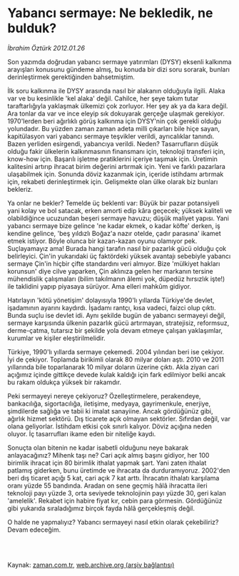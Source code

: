 # Yabancı sermaye: Ne bekledik, ne bulduk?

*İbrahim Öztürk 2012.01.26*

<td class="columnist-detail">
<p>Son yazımda doğrudan yabancı sermaye yatırımları (DYSY) eksenli kalkınma arayışları konusunu gündeme almış, bu konuda bir dizi soru sorarak, bunları derinleştirmek gerektiğinden bahsetmiştim.</p>
<p>
<div id="haberMetinDiv">
<p>İlk soru kalkınma ile DYSY arasında nasıl bir alakanın olduğuyla ilgili. Alaka var ve bu kesinlikle 'kel alaka' değil. Cahilce, her şeye takım tutar taraftarlığıyla yaklaşmak ülkemizi çok zorluyor. Her şey ak ya da kara değil. Ara tonlar da var ve ince eleyip sık dokuyarak gerçeğe ulaşmak gerekiyor. 1970'lerden beri ağırlıklı görüş kalkınma için DYSY'nin çok gerekli olduğu yolundadır. Bu yüzden zaman zaman adeta milli çıkarları bile hiçe sayan, kapitülasyon vari yabancı sermaye teşvikler verildi, ayrıcalıklar tanındı. Bazen yerliden esirgendi, yabancıya verildi. Neden? Tasarrufların düşük olduğu fakir ülkelerin kalkınmasının finansmanı için, teknoloji transferi için, know-how için. Başarılı işletme pratiklerini içeriye taşımak için. Üretimin kalitesini artırıp ihracat birim değerini artırmak için. Yeni ve farklı pazarlara ulaşabilmek için. Sonunda döviz kazanmak için, içeride istihdamı artırmak için, rekabeti derinleştirmek için. Gelişmekte olan ülke olarak biz bunları bekleriz.
<p>Ya onlar ne bekler? Temelde üç beklenti var: Büyük bir pazar potansiyeli yani kolay ve bol satacak, erken amorti edip kâra geçecek; yüksek kaliteli ve olabildiğince ucuzundan beşeri sermaye havuzu; düşük maliyet yapısı. Yani yabancı sermaye bize gelince 'ne kadar ekmek, o kadar köfte' derken, iş kendine gelince, 'beş yıldızlı Boğaz'a nazır otelde, çadır parasına' ikamet etmek istiyor. Böyle olunca bir kazan-kazan oyunu olamıyor pek. Suçlayamayız ama! Burada hangi tarafın nasıl bir pazarlık gücü olduğu çok belirleyici. Çin'in yukarıdaki üç faktördeki yüksek avantajı sebebiyle yabancı sermaye Çin'in hiçbir çifte standardını veri almıyor. Bize 'mülkiyet hakları korunsun' diye cilve yaparken, Çin aklınıza gelen her markanın tersine mühendislik çalışmaları (bilim takılmanın âlemi yok, düpedüz hırsızlık işte!) ile taklidini yapıp piyasaya sürüyor. Ama elleri mahkûm gidiyor.
<p>Hatırlayın 'kötü yönetişim' dolayısıyla 1990'lı yıllarda Türkiye'de devlet, işadamının ayarını kaydırdı. İşadamı rantçı, kısa vadeci, faizci olup çıktı. Bunda suçlu ise devlet idi. Aynı şekilde bugün de yabancı sermayeyi değil, sermaye karşısında ülkenin pazarlık gücü artırmayan, stratejisiz, reformsuz, derme-çatma, tutarsız bir şekilde yola devam etmeye çalışan yaklaşımlar, kurumlar ve kişiler eleştirilmelidir.
<p>Türkiye, 1990'lı yıllarda sermaye çekemedi. 2004 yılından beri ise çekiyor. İyi de çekiyor. Toplamda birikimli olarak 80 milyar doları aştı. 2010 ve 2011 yıllarında bile toparlanarak 10 milyar doların üzerine çıktı. Akla ziyan cari açığımız içinde gittikçe devede kulak kaldığı için fark edilmiyor belki ancak bu rakam oldukça yüksek bir rakamdır.
<p>Peki sermayeyi nereye çekiyoruz? Özelleştirmelere, perakendeye, bankacılığa, sigortacılığa, iletişime, medyaya, gayrimenkule, enerjiye, şimdilerde sağlığa ve tabii ki imalat sanayiine. Ancak gördüğünüz gibi, ağırlık hizmet sektörü. Dış ticarete açık olmayan sektörler. Sıfırdan değil, var olana geliyorlar. İstihdam etkisi çok sınırlı kalıyor. Döviz açığına neden oluyor. İç tasarrufları ikame eden bir niteliğe kaydı.
<p>Sonuçta olan bitenin ne kadar isabetli olduğunu neye bakarak anlayacağınız? Mihenk taşı ne? Cari açık almış başını gidiyor, her 100 birimlik ihracat için 80 birimlik ithalat yapmak şart. Yani zaten ithalat patlamış giderken, bunu üretimde ve ihracata da durduramıyoruz. 2002'den beri dış ticaret açığı 5 kat, cari açık 7 kat arttı. İhracatın ithalatı karşılama oranı yüzde 55 bandında. Aradan on sene geçmiş hâlâ ihracatta ileri teknoloji payı yüzde 3, orta seviyede teknolojinin payı yüzde 30, geri kalan 'amelelik'. Rekabet için habire fiyat kır, cebin para görmesin. Gördüğünüz gibi yukarıda sıraladığımız birçok fayda hâlâ gerçekleşmiş değil.
<p>O halde ne yapmalıyız? Yabancı sermayeyi nasıl etkin olarak çekebiliriz? Devam edeceğim. </p></p></p></p></p></p></p></div>
</p>


<p><br>
		 </br></p></td>

Kaynak: [zaman.com.tr](http://zaman.com.tr/yazar.do?yazino=1235417), [web.archive.org (arşiv bağlantısı)](http://web.archive.org/web/20120223062751/http://www.zaman.com.tr:80/yazar.do?yazino=1235417)
